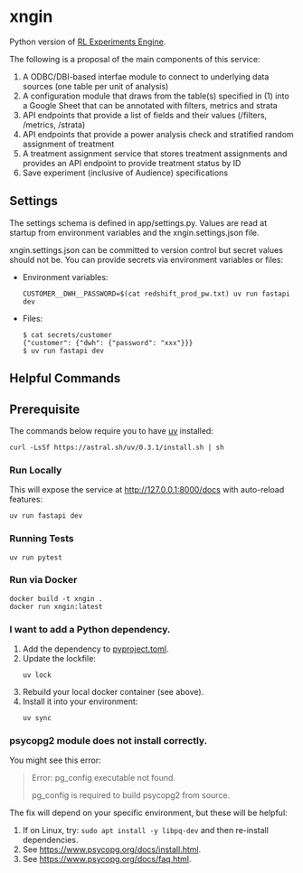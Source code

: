 # xngin

Python version of [RL Experiments Engine](https://github.com/agency-fund/rl-experiments-engine).

The following is a proposal of the main components of this service:

1. A ODBC/DBI-based interfae module to connect to underlying data sources (one table per unit of analysis)
2. A configuration module that draws from the table(s) specified in (1) into a Google Sheet that can be annotated with
   filters, metrics and strata
3. API endpoints that provide a list of fields and their values (/filters, /metrics, /strata)
4. API endpoints that provide a power analysis check and stratified random assignment of treatment
5. A treatment assignment service that stores treatment assignments and provides an API endpoint to provide treatment
   status by ID
6. Save experiment (inclusive of Audience) specifications

## Settings

The settings schema is defined in app/settings.py. Values are read at startup from environment variables and the
xngin.settings.json file.

xngin.settings.json can be committed to version control but secret values should not be. You can provide secrets via
environment variables or files:

* Environment variables:
   ```shell
   CUSTOMER__DWH__PASSWORD=$(cat redshift_prod_pw.txt) uv run fastapi dev
   ```
* Files:
   ```shell
   $ cat secrets/customer
   {"customer": {"dwh": {"password": "xxx"}}}
   $ uv run fastapi dev
   ```

## Helpful Commands

## Prerequisite

The commands below require you to have [uv](https://docs.astral.sh/uv/) installed:

```shell
curl -LsSf https://astral.sh/uv/0.3.1/install.sh | sh
```

### Run Locally

This will expose the service at http://127.0.0.1:8000/docs with auto-reload features:

```shell
uv run fastapi dev
```

### Running Tests

```shell
uv run pytest
```

### Run via Docker

```shell
docker build -t xngin .
docker run xngin:latest
```

### I want to add a Python dependency.

1. Add the dependency to [pyproject.toml](pyproject.toml).
2. Update the lockfile:
    ```shell
    uv lock
    ```
3. Rebuild your local docker container (see above).
4. Install it into your environment:
    ```shell
    uv sync
    ```

### psycopg2 module does not install correctly.

You might see this error:

> Error: pg_config executable not found.
>
> pg_config is required to build psycopg2 from source.

The fix will depend on your specific environment, but these will be helpful:

1. If on Linux, try: `sudo apt install -y libpq-dev` and then re-install dependencies.
2. See https://www.psycopg.org/docs/install.html.
3. See https://www.psycopg.org/docs/faq.html.
